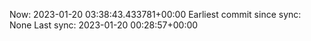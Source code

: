 Now: 2023-01-20 03:38:43.433781+00:00 Earliest commit since sync: None Last sync: 2023-01-20 00:28:57+00:00
